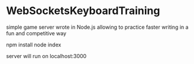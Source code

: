 # WebSocketsKeyboardTraining
simple game server wrote in Node.js allowing to practice faster writing in a fun and competitive way

npm install
node index

server will run on localhost:3000
